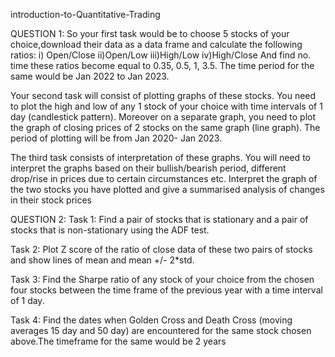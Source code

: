 introduction-to-Quantitative-Trading


QUESTION 1:
So your first task would be to choose 5 stocks of your choice,download their data as a data frame and calculate the following ratios: i) Open/Close ii)Open/Low iii)High/Low iv)High/Close And find no. time these ratios become equal to 0.35, 0.5, 1, 3.5. The time period for the same would be Jan 2022 to Jan 2023.

Your second task will consist of plotting graphs of these stocks. You need to plot the high and low of any 1 stock of your choice with time intervals of 1 day (candlestick pattern). Moreover on a separate graph, you need to plot the graph of closing prices of 2 stocks on the same graph (line graph). The period of plotting will be from Jan 2020- Jan 2023.

The third task consists of interpretation of these graphs. You will need to interpret the graphs based on their bullish/bearish period, different drop/rise in prices due to certain circumstances etc. Interpret the graph of the two stocks you have plotted and give a summarised analysis of changes in their stock prices



QUESTION 2:
Task 1: Find a pair of stocks that is stationary and a pair of stocks that is non-stationary using the ADF test.

Task 2: Plot Z score of the ratio of close data of these two pairs of stocks and show lines of mean and mean +/- 2*std.

Task 3: Find the Sharpe ratio of any stock of your choice from the chosen four stocks between the time frame of the previous year with a time interval of 1 day.

Task 4: Find the dates when Golden Cross and Death Cross (moving averages 15 day and 50 day) are encountered for the same stock chosen above.The timeframe for the same would be 2 years
